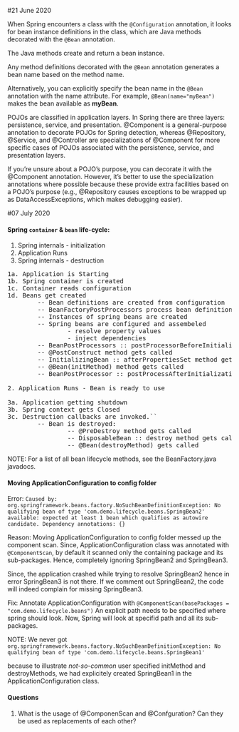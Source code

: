 #21 June 2020


When Spring encounters a class with the `@Configuration` annotation, it looks for bean instance definitions in the class,
which are Java methods decorated with the `@Bean` annotation.

The Java methods create and return a bean instance.

Any method definitions decorated with the `@Bean` annotation generates a bean name based on the method name.

Alternatively, you can explicitly specify the bean name in the `@Bean` annotation with the name attribute. For example,
 `@Bean(name="myBean")` makes the bean available as **myBean**.
 
 
POJOs are classified in application layers. In Spring there are three layers: persistence, service, and presentation. 
@Component is a general-purpose annotation to decorate POJOs for Spring detection, whereas @Repository, @Service, and 
@Controller are specializations of @Component for more specific cases of POJOs associated with the persistence,
service, and presentation layers.

If you’re unsure about a POJO’s purpose, you can decorate it with the @Component annotation. 
However, it’s better to use the specialization annotations where possible because these provide extra facilities based 
on a POJO’s purpose (e.g., @Repository causes exceptions to be wrapped up as DataAccessExceptions, which makes debugging easier).

#07 July 2020


#### Spring `container` & `bean` life-cycle:
1. Spring internals - initialization
2. Application Runs
3. Spring internals - destruction

<pre>
1a. Application is Starting
1b. Spring container is created
1c. Container reads configuration
1d. Beans get created
        -- Bean definitions are created from configuration
        -- BeanFactoryPostProcessors process bean definitions
        -- Instances of spring beans are created
        -- Spring beans are configured and assembeled
                - resolve property values
                - inject dependencies
        -- BeanPostProcessors :: postProcessorBeforeInitialization gets called
        -- @PostConstruct method gets called
        -- InitializingBean :: afterPropertiesSet method gets called
        -- @Bean(initMethod) method gets called
        -- BeanPostProcessor :: postProcessAfterInitialization gets called
        
2. Application Runs - Bean is ready to use

3a. Application getting shutdown
3b. Spring context gets Closed
3c. Destruction callbacks are invoked.``
        -- Bean is destroyed:
                -- @PreDestroy method gets called
                -- DisposableBean :: destroy method gets called
                -- @Bean(destroyMethod) gets called
</pre>

NOTE: For a list of all bean lifecycle methods, see the BeanFactory.java javadocs.

#### Moving ApplicationConfiguration to config folder

Error: `Caused by: org.springframework.beans.factory.NoSuchBeanDefinitionException:
No qualifying bean of type 'com.demo.lifecycle.beans.SpringBean2' available:
expected at least 1 bean which qualifies as autowire candidate. Dependency annotations: {}`

Reason: Moving ApplicationConfiguration to config folder messed up the component scan.
Since, ApplicationConfiguration class was annotated with `@ComponentScan`, by default it scanned only the containing
package and its sub-packages. Hence, completely ignoring SpringBean2 and SpringBean3.

Since, the application crashed while trying to resolve SpringBean2 hence in error SpringBean3 is not there.
If we comment out SpringBean2, the code will indeed complain for missing SpringBean3.

Fix: Annotate ApplicationConfiguration with `@ComponentScan(basePackages = "com.demo.lifecycle.beans")`
An explicit path needs to be specified where spring should look. Now, Spring will look at specifid path and all its sub-packages.

NOTE: We never got `org.springframework.beans.factory.NoSuchBeanDefinitionException:
No qualifying bean of type 'com.demo.lifecycle.beans.SpringBean1'`

because to illustrate _not-so-common_ user specified initMethod and destroyMethods,
we had explicitely created SpringBean1 in the ApplicationConfiguration class. 


#### Questions 
1. What is the usage of @ComponenScan and @Confguration? Can they be used as replacements of each other?






























